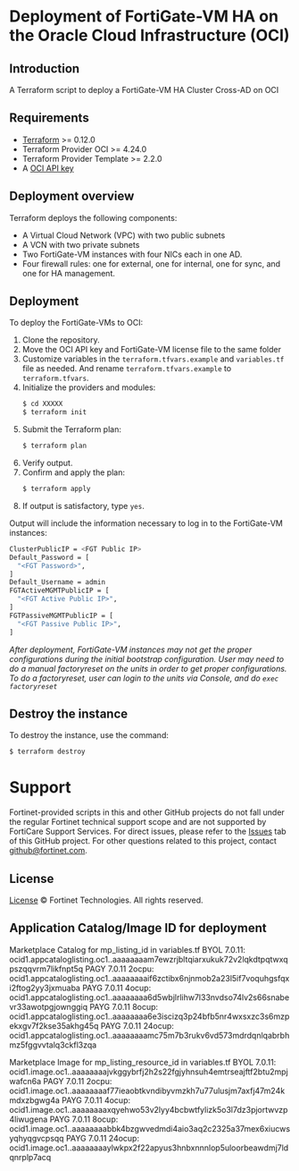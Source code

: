 # Deployment of FortiGate-VM HA on the Oracle Cloud Infrastructure (OCI)
## Introduction
A Terraform script to deploy a FortiGate-VM HA Cluster Cross-AD on OCI

## Requirements
* [Terraform](https://learn.hashicorp.com/terraform/getting-started/install.html) >= 0.12.0
* Terraform Provider OCI >= 4.24.0
* Terraform Provider Template >= 2.2.0
* A [OCI API key](https://docs.cloud.oracle.com/en-us/iaas/Content/API/Concepts/apisigningkey.htm)

## Deployment overview
Terraform deploys the following components:
   - A Virtual Cloud Network (VPC) with two public subnets
   - A VCN with two private subnets
   - Two FortiGate-VM instances with four NICs each in one AD.
   - Four firewall rules: one for external, one for internal, one for sync, and one for HA management.

## Deployment
To deploy the FortiGate-VMs to OCI:
1. Clone the repository.
2. Move the OCI API key and FortiGate-VM license file to the same folder
3. Customize variables in the `terraform.tfvars.example` and `variables.tf` file as needed.  And rename `terraform.tfvars.example` to `terraform.tfvars`.
4. Initialize the providers and modules:
   ```sh
   $ cd XXXXX
   $ terraform init
    ```
5. Submit the Terraform plan:
   ```sh
   $ terraform plan
   ```
6. Verify output.
7. Confirm and apply the plan:
   ```sh
   $ terraform apply
   ```
8. If output is satisfactory, type `yes`.

Output will include the information necessary to log in to the FortiGate-VM instances:
```sh
ClusterPublicIP = <FGT Public IP>
Default_Password = [
  "<FGT Password>",
]
Default_Username = admin
FGTActiveMGMTPublicIP = [
  "<FGT Active Public IP>",
]
FGTPassiveMGMTPublicIP = [
  "<FGT Passive Public IP>",
]
```
*After deployment, FortiGate-VM instances may not get the proper configurations during the initial bootstrap configuration. 
User may need to do a manual factoryreset on the units in order to get proper configurations.  To do a factoryreset, user can
login to the units via Console, and do `exec factoryreset`*

## Destroy the instance
To destroy the instance, use the command:
```sh
$ terraform destroy
```

# Support
Fortinet-provided scripts in this and other GitHub projects do not fall under the regular Fortinet technical support scope and are not supported by FortiCare Support Services.
For direct issues, please refer to the [Issues](https://github.com/fortinet/fortigate-terraform-deploy/issues) tab of this GitHub project.
For other questions related to this project, contact [github@fortinet.com](mailto:github@fortinet.com).

## License
[License](https://github.com/fortinet/fortigate-terraform-deploy/blob/master/LICENSE) © Fortinet Technologies. All rights reserved.

## Application Catalog/Image ID for deployment
Marketplace Catalog for mp_listing_id in variables.tf
BYOL 7.0.11:  ocid1.appcataloglisting.oc1..aaaaaaaam7ewzrjbltqiarxukuk72v2lqkdtpqtwxqpszqqvrm7likfnpt5q
PAGY 7.0.11  2ocpu: ocid1.appcataloglisting.oc1..aaaaaaaaif6zctibx6njnmob2a23l5if7voquhgsfqxi2ftog2yy3jxmuaba
PAYG 7.0.11  4ocup: ocid1.appcataloglisting.oc1..aaaaaaaa6d5wbjlrlihw7l33nvdso74lv2s66snabevr33awotpgjownggiq
PAYG 7.0.11  8ocup: ocid1.appcataloglisting.oc1..aaaaaaaa6e3iscizq3p24bfb5nr4wxsxzc3s6mzpekxgv7f2kse35akhg45q
PAYG 7.0.11  24ocup: ocid1.appcataloglisting.oc1..aaaaaaaamc75m7b3rukv6vd573mdrdqnlqabrbhmz5fggvvtalq3ckfl3zqa

Marketplace Image for mp_listing_resource_id in variables.tf
BYOL 7.0.11: ocid1.image.oc1..aaaaaaaajvkggybrfj2h2s22fgjyhnsuh4emtrseajftf2btu2mpjwafcn6a
PAGY 7.0.11  2ocpu: ocid1.image.oc1..aaaaaaaaf77ieaobtkvndibyvmzkh7u77ulusjm7axfj47m24kmdxzbgwg4a
PAYG 7.0.11  4ocup: ocid1.image.oc1..aaaaaaaaxqyehwo53v2lyy4bcbwtfylizk5o3l7dz3pjortwvzp4liwugena
PAYG 7.0.11  8ocup: ocid1.image.oc1..aaaaaaaabbk4bzgwvedmdi4aio3aq2c2325a37mex6xiucwsyqhyqgvcpsqq
PAYG 7.0.11  24ocup: ocid1.image.oc1..aaaaaaaaylwkpx2f22apyus3hnbxnnnlop5uloorbeawdmj7ldqnrplp7acq
